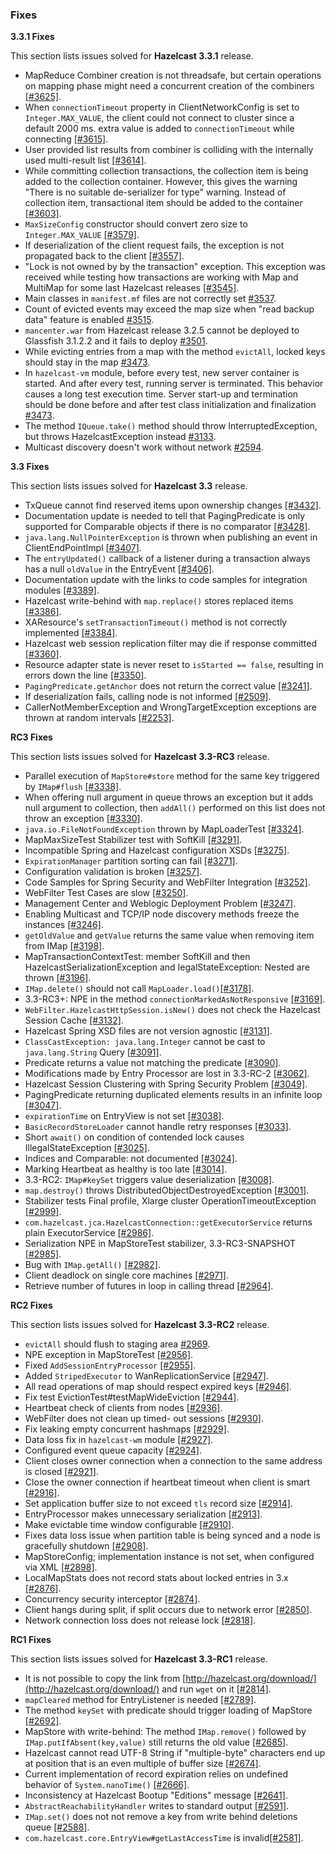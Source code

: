 
### Fixes

**3.3.1 Fixes**

This section lists issues solved for **Hazelcast 3.3.1** release.


- MapReduce Combiner creation is not threadsafe, but certain operations on mapping phase might need a concurrent creation of the combiners [[#3625]](https://github.com/hazelcast/hazelcast/issues/3625).
- When `connectionTimeout` property in ClientNetworkConfig is set to `Integer.MAX_VALUE`, the client could not connect to cluster since a default 2000 ms. extra value is added to `connectionTimeout` while connecting [[#3615]](https://github.com/hazelcast/hazelcast/issues/3615).
- User provided list results from combiner is colliding with the internally used multi-result list [[#3614]](https://github.com/hazelcast/hazelcast/issues/3614).
- While committing collection transactions, the collection item is being added to the collection container. However, this gives the warning "There is no suitable de-serializer for type" warning. Instead of collection item, transactional item should be added to the container [[#3603]](https://github.com/hazelcast/hazelcast/issues/3603).
- `MaxSizeConfig` constructor should convert zero size to `Integer.MAX_VALUE` [[#3579]](https://github.com/hazelcast/hazelcast/issues/3579).
- If deserialization of the client request fails, the exception is not propagated back to the client  [[#3557]](https://github.com/hazelcast/hazelcast/issues/3557).
- "Lock is not owned by by the transaction" exception. This exception was received while testing how transactions are working with Map and MultiMap for some last Hazelcast releases [[#3545]](https://github.com/hazelcast/hazelcast/issues/3545).
- Main classes in `manifest.mf` files are not correctly set [#3537](https://github.com/hazelcast/hazelcast/issues/3537).
- Count of evicted events may exceed the map size when "read backup data" feature is enabled [#3515](https://github.com/hazelcast/hazelcast/issues/3515).
- `mancenter.war` from Hazelcast release 3.2.5 cannot be deployed to Glassfish 3.1.2.2 and it fails to deploy [#3501](https://github.com/hazelcast/hazelcast/issues/3501).
- While evicting entries from a map with the method `evictAll`, locked keys should stay in the map [#3473](https://github.com/hazelcast/hazelcast/issues/3473).
- In `hazelcast-vm` module, before every test, new server container is started. And after every test, running server is terminated. This behavior causes a long test execution time. Server start-up and termination should be done before and after test class initialization and finalization [#3473](https://github.com/hazelcast/hazelcast/issues/3473).
- The method `IQueue.take()` method should throw InterruptedException, but throws HazelcastException instead [#3133](https://github.com/hazelcast/hazelcast/issues/3133).
- Multicast discovery doesn't work without network [#2594](https://github.com/hazelcast/hazelcast/issues/2594).



**3.3 Fixes**

This section lists issues solved for **Hazelcast 3.3** release.

- TxQueue cannot find reserved items upon ownership changes [[#3432]](https://github.com/hazelcast/hazelcast/issues/3432).
- Documentation update is needed to tell that PagingPredicate is only supported for Comparable objects if there is no comparator [[#3428]](https://github.com/hazelcast/hazelcast/issues/3432).
- `java.lang.NullPointerException` is thrown when publishing an event in ClientEndPointImpl [[#3407]](https://github.com/hazelcast/hazelcast/issues/3407).
- The `entryUpdated()` callback of a listener during a transaction always has a null `oldValue` in the EntryEvent [[#3406]](https://github.com/hazelcast/hazelcast/issues/3406).
- Documentation update with the links to code samples for integration modules [[#3389]](https://github.com/hazelcast/hazelcast/issues/3389).
- Hazelcast write-behind with `map.replace()` stores replaced items [[#3386]](https://github.com/hazelcast/hazelcast/issues/3386).
- XAResource's `setTransactionTimeout()` method is not correctly implemented [[#3384]](https://github.com/hazelcast/hazelcast/issues/3384).
- Hazelcast web session replication filter may die if response committed [[#3360]](https://github.com/hazelcast/hazelcast/issues/3360).
- Resource adapter state is never reset to `isStarted == false`, resulting in errors down the line [[#3350]](https://github.com/hazelcast/hazelcast/issues/3350).
- `PagingPredicate.getAnchor` does not return the correct value [[#3241]](https://github.com/hazelcast/hazelcast/issues/3241).
- If deserialization fails, calling node is not informed [[#2509]](https://github.com/hazelcast/hazelcast/issues/2509).
- CallerNotMemberException and WrongTargetException exceptions are thrown at random intervals [[#2253]](https://github.com/hazelcast/hazelcast/issues/2253).

**RC3 Fixes**

This section lists issues solved for **Hazelcast 3.3-RC3** release.


- Parallel execution of `MapStore#store` method for the same key triggered by `IMap#flush` [[#3338]](https://github.com/hazelcast/hazelcast/issues/3338).
- When offering null argument in queue throws an exception but it adds null argument to collection, then `addAll()` performed on this list does not throw an exception [[#3330]](https://github.com/hazelcast/hazelcast/issues/3330).
- `java.io.FileNotFoundException` thrown by MapLoaderTest [[#3324]](https://github.com/hazelcast/hazelcast/issues/3324).
- MapMaxSizeTest Stabilizer test with SoftKill [[#3291]](https://github.com/hazelcast/hazelcast/issues/3291).
- Incompatible Spring and Hazelcast configuration XSDs [[#3275]](https://github.com/hazelcast/hazelcast/issues/3275).
- `ExpirationManager` partition sorting can fail [[#3271]](https://github.com/hazelcast/hazelcast/issues/3271).
- Configuration validation is broken [[#3257]](https://github.com/hazelcast/hazelcast/issues/3257).
- Code Samples for Spring Security and WebFilter Integration [[#3252]](https://github.com/hazelcast/hazelcast/issues/3252).
- WebFilter Test Cases are slow [[#3250]](https://github.com/hazelcast/hazelcast/issues/3250).
- Management Center and Weblogic Deployment Problem [[#3247]](https://github.com/hazelcast/hazelcast/issues/3247).
- Enabling Multicast and TCP/IP node discovery methods freeze the instances [[#3246]](https://github.com/hazelcast/hazelcast/issues/3246).
- `getOldValue` and `getValue` returns the same value when removing item from IMap [[#3198]](https://github.com/hazelcast/hazelcast/issues/3198).
- MapTransactionContextTest: member SoftKill and then HazelcastSerializationException and IegalStateException: Nested are thrown [[#3196]](https://github.com/hazelcast/hazelcast/issues/3196).
- `IMap.delete()` should not call `MapLoader.load()`[[#3178]](https://github.com/hazelcast/hazelcast/issues/3178).
- 3.3-RC3+: NPE in the method `connectionMarkedAsNotResponsive` [[#3169]](https://github.com/hazelcast/hazelcast/issues/3169).
- `WebFilter.HazelcastHttpSession.isNew()` does not check the Hazelcast Session Cache [[#3132]](https://github.com/hazelcast/hazelcast/issues/3132).
- Hazelcast Spring XSD files are not version agnostic [[#3131]](https://github.com/hazelcast/hazelcast/issues/3131).
- `ClassCastException: java.lang.Integer` cannot be cast to `java.lang.String` Query [[#3091]](https://github.com/hazelcast/hazelcast/issues/3091).
- Predicate returns a value not matching the predicate [[#3090]](https://github.com/hazelcast/hazelcast/issues/3090).
- Modifications made by Entry Processor are lost in 3.3-RC-2 [[#3062]](https://github.com/hazelcast/hazelcast/issues/3062).
- Hazelcast Session Clustering with Spring Security Problem [[#3049]](https://github.com/hazelcast/hazelcast/issues/3049).
- PagingPredicate returning duplicated elements results in an infinite loop [[#3047]](https://github.com/hazelcast/hazelcast/issues/3047).
- `expirationTime` on EntryView is not set [[#3038]](https://github.com/hazelcast/hazelcast/issues/3038).
- `BasicRecordStoreLoader` cannot handle retry responses [[#3033]](https://github.com/hazelcast/hazelcast/issues/3033). 
- Short `await()` on condition of contended lock causes IllegalStateException [[#3025]](https://github.com/hazelcast/hazelcast/issues/3025). 
- Indices and Comparable<T>: not documented [[#3024]](https://github.com/hazelcast/hazelcast/issues/3024). 
- Marking Heartbeat as healthy is too late [[#3014]](https://github.com/hazelcast/hazelcast/issues/3014).
- 3.3-RC2: `IMap#keySet` triggers value deserialization [[#3008]](https://github.com/hazelcast/hazelcast/issues/3008).
- `map.destroy()` throws DistributedObjectDestroyedException [[#3001]](https://github.com/hazelcast/hazelcast/issues/3001).
- Stabilizer tests Final profile, Xlarge cluster OperationTimeoutException [[#2999]](https://github.com/hazelcast/hazelcast/issues/2999).
- `com.hazelcast.jca.HazelcastConnection::getExecutorService` returns plain ExecutorService [[#2986]](https://github.com/hazelcast/hazelcast/issues/2986).
- Serialization NPE in MapStoreTest stabilizer, 3.3-RC3-SNAPSHOT [[#2985]](https://github.com/hazelcast/hazelcast/issues/2985).
- Bug with `IMap.getAll()` [[#2982]](https://github.com/hazelcast/hazelcast/issues/2982).
- Client deadlock on single core machines [[#2971]](https://github.com/hazelcast/hazelcast/issues/2971).
- Retrieve number of futures in loop in calling thread [[#2964]](https://github.com/hazelcast/hazelcast/issues/2964).


**RC2 Fixes**

This section lists issues solved for **Hazelcast 3.3-RC2** release.

-	`evictAll` should flush to staging area [#2969](https://github.com/hazelcast/hazelcast/issues/2969).
-	NPE exception in MapStoreTest [[#2956]](https://github.com/hazelcast/hazelcast/issues/2956).
-	Fixed `AddSessionEntryProcessor` [[#2955]](https://github.com/hazelcast/hazelcast/issues/2955).
-   Added `StripedExecutor` to WanReplicationService [[#2947]](https://github.com/hazelcast/hazelcast/issues/2947).
-	All read operations of map should respect expired keys [[#2946]](https://github.com/hazelcast/hazelcast/issues/2946).
-  Fix test EvictionTest#testMapWideEviction [[#2944]](https://github.com/hazelcast/hazelcast/issues/2944).
-   Heartbeat check of clients from nodes [[#2936]](https://github.com/hazelcast/hazelcast/issues/2936).
-	WebFilter does not clean up timed-	out sessions [[#2930]](https://github.com/hazelcast/hazelcast/issues/2930).
-	Fix leaking empty concurrent hashmaps [[#2929]](https://github.com/hazelcast/hazelcast/issues/2929).
-	Data loss fix in `hazelcast-wm` module [[#2927]](https://github.com/hazelcast/hazelcast/issues/2927).
-	Configured event queue capacity [[#2924]](https://github.com/hazelcast/hazelcast/issues/2924).
-	Client closes owner connection when a connection to the same address is closed [[#2921]](https://github.com/hazelcast/hazelcast/issues/2921).
-	Close the owner connection if heartbeat timeout when client is smart [[#2916]](https://github.com/hazelcast/hazelcast/issues/2916).
-	Set application buffer size to not exceed `tls` record size [[#2914]](https://github.com/hazelcast/hazelcast/issues/2914).
-	EntryProcessor makes unnecessary serialization [[#2913]](https://github.com/hazelcast/hazelcast/issues/2913).
-	Make evictable time window configurable [[#2910]](https://github.com/hazelcast/hazelcast/issues/2910).
-	Fixes data loss issue when partition table is being synced and a node is gracefully shutdown [[#2908]](https://github.com/hazelcast/hazelcast/issues/2908).
-	MapStoreConfig; implementation instance is not set, when configured via XML [[#2898]](https://github.com/hazelcast/hazelcast/issues/2898).
-	LocalMapStats does not record stats about locked entries in 3.x [[#2876]](https://github.com/hazelcast/hazelcast/issues/2876).
-	Concurrency security interceptor [[#2874]](https://github.com/hazelcast/hazelcast/issues/2874).
-	Client hangs during split, if split occurs due to network error [[#2850]](https://github.com/hazelcast/hazelcast/issues/2850).
-	Network connection loss does not release lock [[#2818]](https://github.com/hazelcast/hazelcast/issues/2818).


**RC1 Fixes**

This section lists issues solved for **Hazelcast 3.3-RC1** release.

-	It is not possible to copy the link from [http://hazelcast.org/download/](http://hazelcast.org/download/) and run `wget` on it [[#2814]](https://github.com/hazelcast/hazelcast/issues/2814).
-	`mapCleared` method for EntryListener is needed [[#2789]](https://github.com/hazelcast/hazelcast/issues/2789).
-	The method `keySet` with predicate should trigger loading of MapStore [[#2692]](https://github.com/hazelcast/hazelcast/issues/2692).
-	MapStore with write-behind: The method `IMap.remove()` followed by `IMap.putIfAbsent(key,value)` still returns the old value [[#2685]](https://github.com/hazelcast/hazelcast/issues/2685).
-	Hazelcast cannot read UTF-8 String if "multiple-byte" characters end up at position that is an even multiple of buffer size [[#2674]](https://github.com/hazelcast/hazelcast/issues/2674).
-	Current implementation of record expiration relies on undefined behavior of `System.nanoTime()` [[#2666]](https://github.com/hazelcast/hazelcast/issues/2666).
-	Inconsistency at Hazelcast Bootup "Editions" message [[#2641]](https://github.com/hazelcast/hazelcast/issues/2641).
-	`AbstractReachabilityHandler` writes to standard output [[#2591]](https://github.com/hazelcast/hazelcast/issues/2591).
-	`IMap.set()` does not not remove a key from write behind deletions queue [[#2588]](https://github.com/hazelcast/hazelcast/issues/2588).
-	`com.hazelcast.core.EntryView#getLastAccessTime` is invalid[[#2581]](https://github.com/hazelcast/hazelcast/issues/2581).







